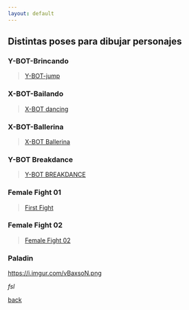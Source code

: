 ```yaml
---
layout: default
---
```


## Distintas poses para dibujar personajes

### Y-BOT-Brincando

<blockquote class="imgur-embed-pub" lang="en" data-id="a/1tb47nc"  ><a href="//imgur.com/a/1tb47nc">Y-BOT-jump</a></blockquote><script async src="//s.imgur.com/min/embed.js" charset="utf-8"></script>

### X-BOT-Bailando

<blockquote class="imgur-embed-pub" lang="en" data-id="a/y1AOKWm"  ><a href="//imgur.com/a/y1AOKWm">X-BOT dancing</a></blockquote><script async src="//s.imgur.com/min/embed.js" charset="utf-8"></script>

### X-BOT-Ballerina

<blockquote class="imgur-embed-pub" lang="en" data-id="a/5Qd6BVF"  ><a href="//imgur.com/a/5Qd6BVF">X-BOT Ballerina</a></blockquote><script async src="//s.imgur.com/min/embed.js" charset="utf-8"></script>


### Y-BOT Breakdance

<blockquote class="imgur-embed-pub" lang="en" data-id="a/g92NHdu"  ><a href="//imgur.com/a/g92NHdu">Y-BOT BREAKDANCE</a></blockquote><script async src="//s.imgur.com/min/embed.js" charset="utf-8"></script>

### Female Fight 01

<blockquote class="imgur-embed-pub" lang="en" data-id="a/jYJ1GLc"  ><a href="//imgur.com/a/jYJ1GLc">First Fight</a></blockquote><script async src="//s.imgur.com/min/embed.js" charset="utf-8"></script>

### Female Fight 02

<blockquote class="imgur-embed-pub" lang="en" data-id="a/bpw8JvV"  ><a href="//imgur.com/a/bpw8JvV">Female Fight 02</a></blockquote><script async src="//s.imgur.com/min/embed.js" charset="utf-8"></script>

### Paladin

https://i.imgur.com/vBaxsoN.png

_fsl_

[back](./)
